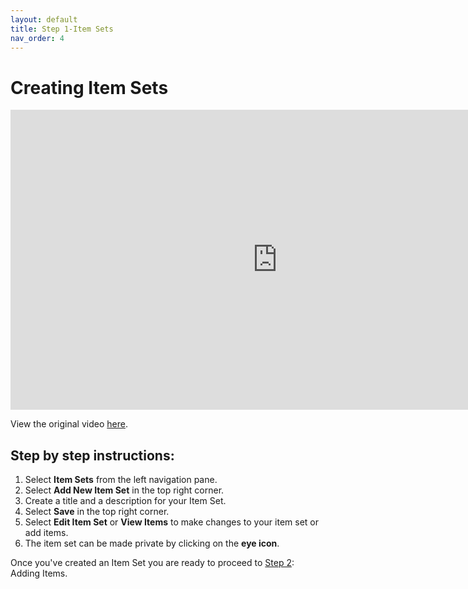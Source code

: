 ```yaml
---
layout: default
title: Step 1-Item Sets
nav_order: 4
---
```


# Creating Item Sets
<iframe height="480" width="853" allowfullscreen frameborder=0 src="https://echo360.ca/media/c194cc11-54f2-47a9-9fb7-934c58ed41a5/public?autoplay=false&automute=false"></iframe>

View the original video [here](https://echo360.ca/media/c194cc11-54f2-47a9-9fb7-934c58ed41a5/public).


## Step by step instructions:

1. Select **Item Sets** from the left navigation pane.
2. Select **Add New Item Set** in the top right corner.
3. Create a title and a description for your Item Set.
4. Select **Save** in the top right corner.
5. Select **Edit Item Set** or **View Items** to make changes to your item set or add items.
6. The item set can be made private by clicking on the **eye icon**.

Once you've created an Item Set you are ready to proceed to [Step 2](step2): Adding Items.
